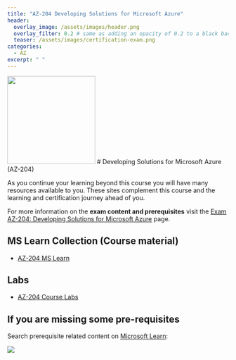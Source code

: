 ```yaml
---
title: "AZ-204 Developing Solutions for Microsoft Azure"
header:
  overlay_image: /assets/images/header.png
  overlay_filter: 0.2 # same as adding an opacity of 0.2 to a black background
  teaser: /assets/images/certification-exam.png
categories:
  - AZ
excerpt: " "
---
```


<img src="../../assets/images/certification-exam.png" width="200" height="200">
# Developing Solutions for Microsoft Azure (AZ-204) 

As you continue your learning beyond this course you will have many resources available to you. These sites complement this course and the learning and certification journey ahead of you.

For more information on the **exam content and prerequisites** visit the [Exam AZ-204: Developing Solutions for Microsoft Azure](https://learn.microsoft.com/en-us/certifications/exams/az-204) page.

## MS Learn Collection (Course material)
- [AZ-204 MS Learn](https://aka.ms/courseAZ-204)

## Labs
- [AZ-204 Course Labs](https://aka.ms/az204labs)

## If you are missing some pre-requisites
Search prerequisite related content on [Microsoft Learn](https://learn.microsoft.com/en-us/training/browse/):

<img src="../../assets/images/learn-search.png">